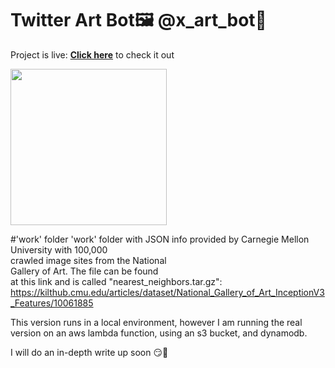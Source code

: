 # Twitter Art Bot🖼️ @x_art_bot🎨

Project is live: **[Click here](https://twitter.com/x_art_bot)**
to check it out

<img src = 'https://github.com/LimarAryan/x_art_bot/assets/110574851/7b08c739-30fc-430e-a9ac-4735ddb2e647' width = '250'>


#'work' folder
'work' folder with JSON info provided by
Carnegie Mellon University with 100,000\
crawled image sites from the National\
Gallery of Art. The file can be found\
at this link and is called "nearest_neighbors.tar.gz"\: 
https://kilthub.cmu.edu/articles/dataset/National_Gallery_of_Art_InceptionV3_Features/10061885


This version runs in a local environment,
however I am running the real\
version on an aws lambda function\,
using an s3 bucket, and dynamodb\.

I will do an in-depth write up soon 😏🤩
